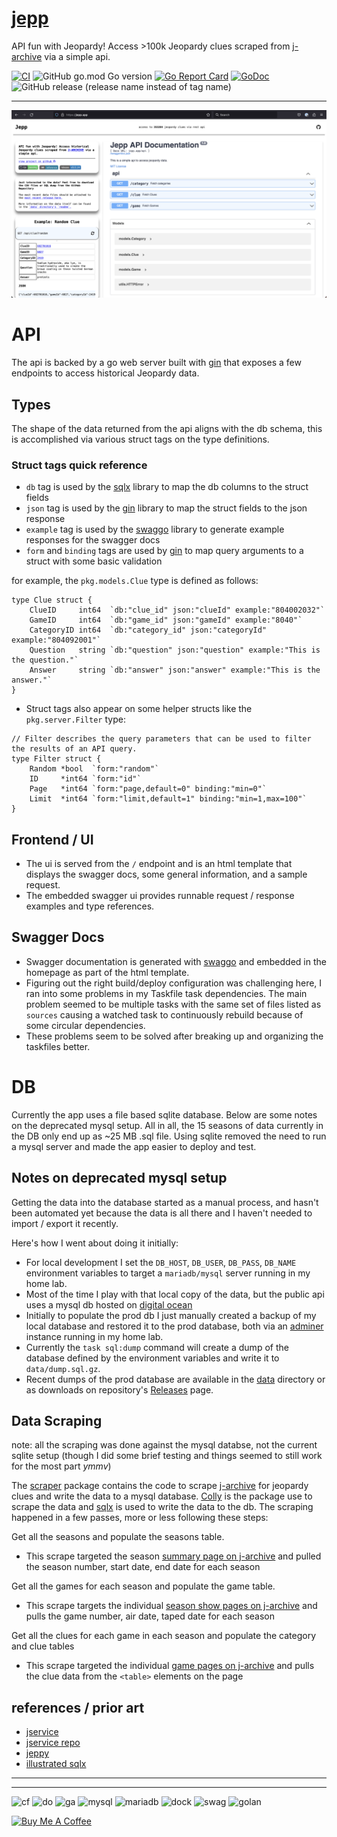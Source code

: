 # [jepp](https://jepp.app)

API fun with Jeopardy! Access >100k Jeopardy clues scraped from [j-archive] via a simple api.


[![CI](https://github.com/ecshreve/jepp/actions/workflows/ci.yml/badge.svg?branch=main&event=push)](https://github.com/ecshreve/jepp/actions/workflows/ci.yml)
![GitHub go.mod Go version](https://img.shields.io/github/go-mod/go-version/ecshreve/jepp)
[![Go Report Card](https://goreportcard.com/badge/github.com/ecshreve/jepp)](https://goreportcard.com/report/github.com/ecshreve/jepp)
[![GoDoc](https://godoc.org/github.com/ecshreve/jepp?status.svg)](https://godoc.org/github.com/ecshreve/jepp)
![GitHub release (release name instead of tag name)](https://img.shields.io/github/v/release/ecshreve/jepp)

---

![jepp](static/repo/jepp-ui.png)

# API

The api is backed by a go web server built with [gin] that exposes a few endpoints to access historical Jeopardy data.

## Types

The shape of the data returned from the api aligns with the db schema, this is accomplished via various struct tags on the type definitions.

### Struct tags quick reference

- `db` tag is used by the [sqlx] library to map the db columns to the struct fields
- `json` tag is used by the [gin] library to map the struct fields to the json response
- `example` tag is used by the [swaggo] library to generate example responses for the swagger docs
- `form` and `binding` tags are used by [gin] to map query arguments to a struct with some basic validation


for example, the `pkg.models.Clue` type is defined as follows:
```{golang}
type Clue struct {
	ClueID     int64  `db:"clue_id" json:"clueId" example:"804002032"`
	GameID     int64  `db:"game_id" json:"gameId" example:"8040"`
	CategoryID int64  `db:"category_id" json:"categoryId" example:"804092001"`
	Question   string `db:"question" json:"question" example:"This is the question."`
	Answer     string `db:"answer" json:"answer" example:"This is the answer."`
}
```


- Struct tags also appear on some helper structs like the `pkg.server.Filter` type:
```{golang}
// Filter describes the query parameters that can be used to filter the results of an API query.
type Filter struct {
	Random *bool  `form:"random"`
	ID     *int64 `form:"id"`
	Page   *int64 `form:"page,default=0" binding:"min=0"`
	Limit  *int64 `form:"limit,default=1" binding:"min=1,max=100"`
}
```


## Frontend / UI

- The ui is served from the `/` endpoint and is an html template that displays the swagger docs, some
	general information, and a sample request.
- The embedded swagger ui provides runnable request / response examples and type references.

## Swagger Docs

- Swagger documentation is generated with [swaggo] and embedded in the homepage as part of the html template.
- Figuring out the right build/deploy configuration was challenging here, I ran into some problems in my Taskfile task dependencies. The main problem seemed to be multiple tasks with the same set of files listed as `sources` causing a watched task to continuously rebuild because of some circular dependencies.
- These problems seem to be solved after breaking up and organizing the taskfiles better.

# DB

Currently the app uses a file based sqlite database. Below are some notes on the deprecated mysql setup.
All in all, the 15 seasons of data currently in the DB only end up as ~25 MB .sql file. Using
sqlite removed the need to run a mysql server and made the app easier to deploy and test.

## Notes on deprecated mysql setup

Getting the data into the database started as a manual process, and hasn't been automated yet because the data is all there and I haven't needed to import / export it recently.

Here's how I went about doing it initially:
- For local development I set the `DB_HOST`, `DB_USER`, `DB_PASS`, `DB_NAME` environment variables to target a `mariadb/mysql` server running in my home lab.
- Most of the time I play with that local copy of the data, but the public api uses a mysql db hosted on [digital ocean](https://www.digitalocean.com/products/managed-databases-mysql)
- Initially to populate the prod db I just manually created a backup of my local database and restored it to the prod database, both via an [adminer](https://hub.docker.com/_/adminer/) instance running in my home lab.
- Currently the `task sql:dump` command will create a dump of the database defined by the environment variables and write it to `data/dump.sql.gz`.
- Recent dumps of the prod database are available in the [data](data/) directory or as downloads on repository's [Releases](https://github.com/ecshreve/jepp/releases) page.



## Data Scraping

note: all the scraping was done against the mysql databse, not the current sqlite setup (though I did 
some brief testing and things seemed to still work for the most part _ymmv_)

The [scraper](pkg/scraper/) package contains the code to scrape [j-archive] for jeopardy clues and write the data to a mysql database. [Colly] is the package use to scrape the data and [sqlx] is used to write the data to the db. The scraping happened in a few passes, more or less following these steps:

Get all the seasons and populate the seasons table.

- This scrape targeted the season [summary page on j-archive](https://www.j-archive.com/listseasons.php) and pulled the season number, start date, end date for each season

Get all the games for each season and populate the game table.

- This scrape targets the individual [season show pages on j-archive](https://www.j-archive.com/showseason.php?season=1) and pulls the game number, air date, taped date for each season
 
Get all the clues for each game in each season and populate the category and clue tables

- This scrape targeted the individual [game pages on j-archive](https://www.j-archive.com/showgame.php?game_id=7040) and pulls the clue data from the `<table>` elements on the page


## references / prior art

- [jservice](https://jservice.io/)
- [jservice repo](https://github.com/sottenad/jService)
- [jeppy](https://github.com/ecshreve/jeppy)
- [illustrated sqlx](https://jmoiron.github.io/sqlx/)

[sqlx]: <https://github.com/jmoiron/sqlx>
[gin]: <https://github.com/gin-gonic/gin>
[swaggo]: <https://github.com/swaggo/swag>
[j-archive]: <https://www.j-archive.com/>
[colly]: <https://github.com/gocolly/colly>


<hr>
<hr>

![cf](https://img.shields.io/badge/Cloudflare-F38020?style=for-the-badge&logo=Cloudflare&logoColor=white)
![do](https://img.shields.io/badge/Digital_Ocean-0080FF?style=for-the-badge&logo=DigitalOcean&logoColor=white)
![ga](https://img.shields.io/badge/GitHub_Actions-2088FF?style=for-the-badge&logo=github-actions&logoColor=white)
![mysql](https://img.shields.io/badge/MySQL-005C84?style=for-the-badge&logo=mysql&logoColor=white)
![mariadb](https://img.shields.io/badge/MariaDB-003545?style=for-the-badge&logo=mariadb&logoColor=white)
![dock](https://img.shields.io/badge/Docker-2CA5E0?style=for-the-badge&logo=docker&logoColor=white)
![swag](https://img.shields.io/badge/Swagger-85EA2D?style=for-the-badge&logo=Swagger&logoColor=white)
![golan](https://img.shields.io/badge/Go-00ADD8?style=for-the-badge&logo=go&logoColor=white)


<a href="https://www.buymeacoffee.com/ecshreve" target="_blank"><img src="https://cdn.buymeacoffee.com/buttons/v2/default-blue.png" alt="Buy Me A Coffee" style="height: 25px !important;width: 100px !important;" ></a>
